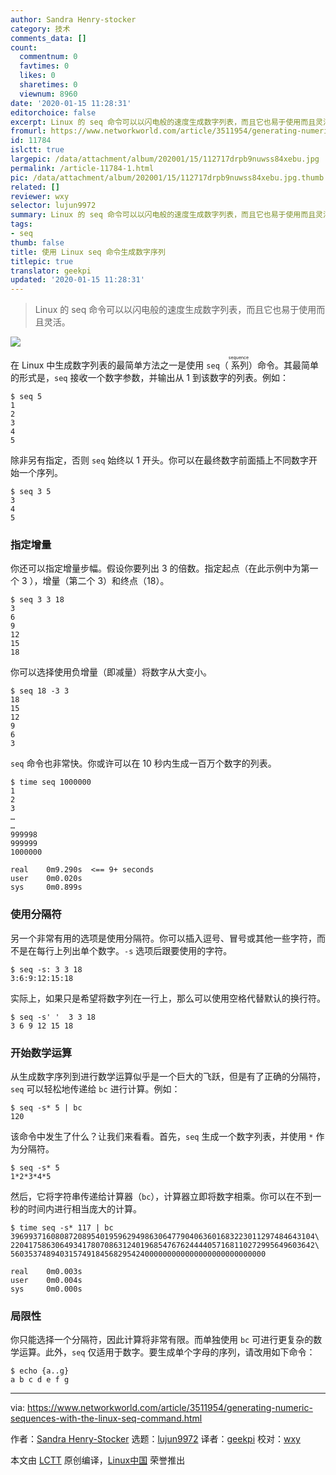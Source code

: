 ```yaml
---
author: Sandra Henry-stocker
category: 技术
comments_data: []
count:
  commentnum: 0
  favtimes: 0
  likes: 0
  sharetimes: 0
  viewnum: 8960
date: '2020-01-15 11:28:31'
editorchoice: false
excerpt: Linux 的 seq 命令可以以闪电般的速度生成数字列表，而且它也易于使用而且灵活。
fromurl: https://www.networkworld.com/article/3511954/generating-numeric-sequences-with-the-linux-seq-command.html
id: 11784
islctt: true
largepic: /data/attachment/album/202001/15/112717drpb9nuwss84xebu.jpg
permalink: /article-11784-1.html
pic: /data/attachment/album/202001/15/112717drpb9nuwss84xebu.jpg.thumb.jpg
related: []
reviewer: wxy
selector: lujun9972
summary: Linux 的 seq 命令可以以闪电般的速度生成数字列表，而且它也易于使用而且灵活。
tags:
- seq
thumb: false
title: 使用 Linux seq 命令生成数字序列
titlepic: true
translator: geekpi
updated: '2020-01-15 11:28:31'
---
```



> 
> Linux 的 seq 命令可以以闪电般的速度生成数字列表，而且它也易于使用而且灵活。
> 
> 
> 


![](/data/attachment/album/202001/15/112717drpb9nuwss84xebu.jpg)


在 Linux 中生成数字列表的最简单方法之一是使用 `seq`（<ruby> 系列 <rt>  sequence </rt></ruby>）命令。其最简单的形式是，`seq` 接收一个数字参数，并输出从 1 到该数字的列表。例如：



```
$ seq 5
1
2
3
4
5
```

除非另有指定，否则 `seq` 始终以 1 开头。你可以在最终数字前面插上不同数字开始一个序列。



```
$ seq 3 5
3
4
5
```

### 指定增量


你还可以指定增量步幅。假设你要列出 3 的倍数。指定起点（在此示例中为第一个 3 ），增量（第二个 3）和终点（18）。



```
$ seq 3 3 18
3
6
9
12
15
18
```

你可以选择使用负增量（即减量）将数字从大变小。



```
$ seq 18 -3 3
18
15
12
9
6
3
```

`seq` 命令也非常快。你或许可以在 10 秒内生成一百万个数字的列表。



```
$ time seq 1000000
1
2
3
…
…
999998
999999
1000000

real    0m9.290s  <== 9+ seconds
user    0m0.020s
sys     0m0.899s
```

### 使用分隔符


另一个非常有用的选项是使用分隔符。你可以插入逗号、冒号或其他一些字符，而不是在每行上列出单个数字。`-s` 选项后跟要使用的字符。



```
$ seq -s: 3 3 18
3:6:9:12:15:18
```

实际上，如果只是希望将数字列在一行上，那么可以使用空格代替默认的换行符。



```
$ seq -s' '  3 3 18
3 6 9 12 15 18
```

### 开始数学运算


从生成数字序列到进行数学运算似乎是一个巨大的飞跃，但是有了正确的分隔符，`seq` 可以轻松地传递给 `bc` 进行计算。例如：



```
$ seq -s* 5 | bc
120
```

该命令中发生了什么？让我们来看看。首先，`seq` 生成一个数字列表，并使用 `*` 作为分隔符。



```
$ seq -s* 5
1*2*3*4*5
```

然后，它将字符串传递给计算器（`bc`），计算器立即将数字相乘。你可以在不到一秒的时间内进行相当庞大的计算。



```
$ time seq -s* 117 | bc
39699371608087208954019596294986306477904063601683223011297484643104\
22041758630649341780708631240196854767624444057168110272995649603642\
560353748940315749184568295424000000000000000000000000000

real    0m0.003s
user    0m0.004s
sys     0m0.000s
```

### 局限性


你只能选择一个分隔符，因此计算将非常有限。而单独使用 `bc` 可进行更复杂的数学运算。此外，`seq` 仅适用于数字。要生成单个字母的序列，请改用如下命令：



```
$ echo {a..g}
a b c d e f g
```



---


via: <https://www.networkworld.com/article/3511954/generating-numeric-sequences-with-the-linux-seq-command.html>


作者：[Sandra Henry-Stocker](https://www.networkworld.com/author/Sandra-Henry_Stocker/) 选题：[lujun9972](https://github.com/lujun9972) 译者：[geekpi](https://github.com/geekpi) 校对：[wxy](https://github.com/wxy)


本文由 [LCTT](https://github.com/LCTT/TranslateProject) 原创编译，[Linux中国](https://linux.cn/) 荣誉推出